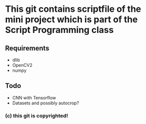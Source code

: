 # This git contains scriptfile of the mini project which is part of the Script Programming class

## Requirements
- dlib
- OpenCV2
- numpy

## Todo
- CNN with Tensorflow
- Datasets and possibly autocrop?

### (c) this git is copyrighted!
